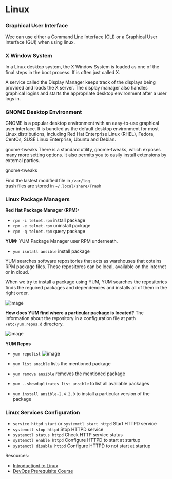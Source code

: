 # Linux

### Graphical User Interface
Wec can use either a Command Line Interface (CLI) or a Graphical User Interface (GUI) when using linux.

### X Window System
In a Linux desktop system, the X Window System is loaded as one of the final steps in the boot process. If is often just called X.

A service called the Display Manager keeps track of the displays being provided and loads the X server. The display manager also handles graphical logins and starts the appropriate desktop environment after a user logs in.

### GNOME Desktop Environment
GNOME is a popular desktop environment with an easy-to-use graphical user interface. It is bundled as the default desktop environment for most Linux distributions, including Red Hat Enterprise Linux (RHEL), Fedora, CentOs, SUSE Linux Enterprise, Ubuntu and Debian.

gnome-tweaks
There is a standard utility, gnome-tweaks, which exposes many more setting options. It also permits you to easily install extensions by external parties.

gnome-tweaks

Find the lastest modified file in `/var/log` <br/>
trash files are stored in `~/.local/share/Trash`

### Linux Package Managers

**Red Hat Package Manager (RPM):**
- `rpm -i telnet.rpm` install package
- `rpm -e telnet.rpm` uninstall package
- `rpm -q telnet.rpm` query package

**YUM:**
YUM Package Manager user RPM underneath.
- `yum isntall ansible` install package

YUM searches software repositories that acts as warehouses that cotains RPM package files. These repositores can be local, available on the internet or in cloud.

When we try to install a package using YUM, YUM searches the repositories finds the required packages and dependencies and installs all of them in the right order.

![image](https://user-images.githubusercontent.com/74575612/150744613-8aec7737-62a7-49d4-bf49-7e40ac0215b7.png)

**How does YUM find where a particular package is located?**
The information about the repository in a configuration file at path `/etc/yum.repos.d` directory.

![image](https://user-images.githubusercontent.com/74575612/150745125-eb82b26c-272e-4aec-b5a2-2f166436ee76.png)

**YUM Repos**
- `yum repolist`
![image](https://user-images.githubusercontent.com/74575612/150745332-cbd40de0-e4bc-4e3f-8824-a4b20c347acc.png)

- `yum list ansible` lists the mentioned package
- `yum remove ansible` removes the mentioned package
- `yum --showduplicates list ansible` to list all available packages
- `yum install ansible-2.4.2.0` to install a particular version of the package

### Linux Services Configuration

- `service httpd start` or `systemctl start httpd` Start HTTPD service
- `systemctl stop httpd` Stop HTTPD service
- `systemctl status httpd` Check HTTP service status
- `systemctl enable httpd` Configure HTTPD to start at startup
- `systemctl disable httpd` Configure HTTPD to not start at startup

Resources:
- [Introductiont to Linux](https://www.edx.org/course/introduction-to-linux)
- [DevOps Prerequisite Course](https://www.youtube.com/watch?v=Wvf0mBNGjXY)